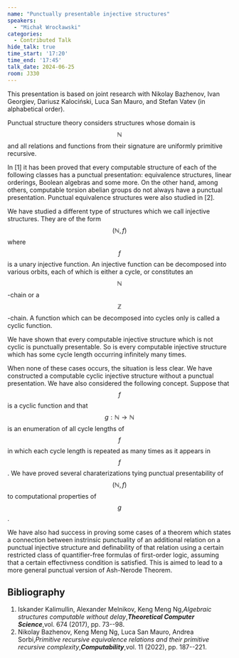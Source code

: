 ```yaml
---
name: "Punctually presentable injective structures"
speakers:
  - "Michał Wrocławski"
categories:
  - Contributed Talk
hide_talk: true
time_start: '17:20'
time_end: '17:45'
talk_date: 2024-06-25
room: J330
---
```








This presentation is based on joint research with Nikolay Bazhenov, Ivan Georgiev, Dariusz Kalociński, Luca San Mauro, and Stefan Vatev (in alphabetical order).

Punctual structure theory considers structures whose domain is $$\mathbb{N}$$ and all relations and functions from their signature are uniformly primitive recursive.

In [1] it has been proved that every computable structure of each of the following classes has a punctual presentation: equivalence structures, linear orderings, Boolean algebras and some more. On the other hand, among others, computable torsion abelian groups do not always have a punctual presentation. Punctual equivalence structures were also studied in [2].

We have studied a different type of structures which we call injective structures. They are of the form $$(\mathbb{N},f)$$ where $$f$$ is a unary injective function. An injective function can be decomposed into various orbits, each of which is either a cycle, or constitutes an $$\mathbb{N}$$-chain or a $$\mathbb{Z}$$-chain. A function which can be decomposed into cycles only is called a cyclic function.

We have shown that every computable injective structure which is not cyclic is punctually presentable. So is every computable injective structure which has some cycle length occurring infinitely many times.

When none of these cases occurs, the situation is less clear. We have constructed a computable cyclic injective structure without a punctual presentation. We have also considered the following concept. Suppose that $$f$$ is a cyclic function and that $$g: \mathbb{N} \to \mathbb{N}$$ is an enumeration of all cycle lengths of $$f$$ in which each cycle length is repeated as many times as it appears in $$f$$. We have proved several charaterizations tying punctual presentability of $$(\mathbb{N},f)$$ to computational properties of $$g$$.

We have also had success in proving some cases of a theorem which states a connection between instrinsic punctuality of an additional relation on a punctual injective structure and definability of that relation using a certain restricted class of quantifier-free formulas of first-order logic, assuming that a certain effectivness condition is satisfied. This is aimed to lead to a more general punctual version of Ash-Nerode Theorem.

## Bibliography









1. Iskander Kalimullin, Alexander Melnikov, Keng Meng Ng,_Algebraic structures computable without delay_,**_Theoretical Computer Science_**,vol. 674 (2017), pp. 73--98.
2. Nikolay Bazhenov, Keng Meng Ng, Luca San Mauro, Andrea Sorbi,_Primitive recursive equivalence relations and their primitive recursive complexity_,**_Computability_**,vol. 11 (2022), pp. 187--221.






